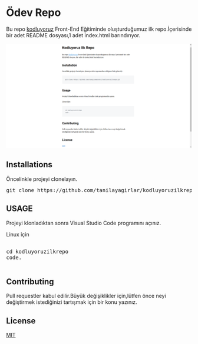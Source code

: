 # Ödev Repo
Bu repo [kodluyoruz](www.kodluyoruz.com) Front-End Eğitiminde oluşturduğumuz ilk repo.İçerisinde bir adet README dosyası,1 adet index.html barındırıyor.

![](https://raw.githubusercontent.com/Kodluyoruz/taskforce/main/git/odev1/figures/markdown.png)

## Installations
Öncelinkle projeyi clonelayın.
<pre>git clone https://github.com/tanilayagirlar/kodluyoruzilkrepo
</PRE>
## USAGE
Projeyi klonladıktan sonra Visual Studio Code programını açınız.

Linux için

<pre> 
cd kodluyoruzilkrepo
code.
 </pre>

## Contributing 
Pull requestler kabul edilir.Büyük değişiklikler için,lütfen önce neyi değiştirmek istediğinizi tartışmak için bir konu yazınız.

## License
[MIT](https://choosealicense.com/licenses/mit/)